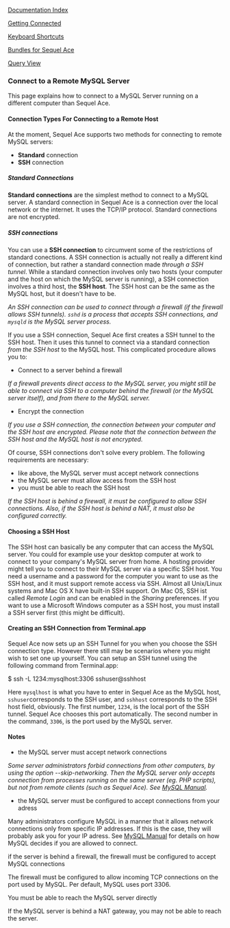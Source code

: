 [Documentation Index](/)

[Getting Connected](/get-connected/)

[Keyboard Shortcuts](/keyboard-shortcuts.html)

[Bundles for Sequel Ace](/bundles.html)

[Query View](/query-view.html)



### Connect to a Remote MySQL Server

This page explains how to connect to a MySQL Server running on a different computer than Sequel Ace.

#### Connection Types For Connecting to a Remote Host

At the moment, Sequel Ace supports two methods for connecting to remote MySQL servers:

-   **Standard** connection
-   **SSH** connection

##### Standard Connections

**Standard connections** are the simplest method to connect to a MySQL server. A standard connection in Sequel Ace is a connection over the local network or the internet. It uses the TCP/IP protocol. Standard connections are not encrypted.

##### SSH connections

You can use a **SSH connection** to circumvent some of the restrictions of standard conections. A SSH connection is actually not really a different kind of connection, but rather a standard connection made _through a SSH tunnel_. While a standard connection involves only two hosts (your computer and the host on which the MySQL server is running), a SSH connection involves a third host, the **SSH host**. The SSH host can be the same as the MySQL host, but it doesn't have to be.

_An SSH connection can be used to connect through a firewall (if the firewall allows SSH tunnels). `sshd` is a process that accepts SSH connections, and `mysqld` is the MySQL server process._

If you use a SSH connection, Sequel Ace first creates a SSH tunnel to the SSH host. Then it uses this tunnel to connect via a standard connection _from the SSH host_ to the MySQL host. This complicated procedure allows you to:

-   Connect to a server behind a firewall

_If a firewall prevents direct access to the MySQL server, you might still be able to connect via SSH to a computer behind the firewall (or the MySQL server itself), and from there to the MySQL server._

-   Encrypt the connection

_If you use a SSH connection, the connection between your computer and the SSH host are encrypted. Please note that the connection between the SSH host and the MySQL host is not encrypted._

Of course, SSH connections don't solve every problem. The following requirements are necessary:

-   like above, the MySQL server must accept network connections
-   the MySQL server must allow access from the SSH host
-   you must be able to reach the SSH host

_If the SSH host is behind a firewall, it must be configured to allow SSH connections. Also, if the SSH host is behind a NAT, it must also be configured correctly._

#### Choosing a SSH Host

The SSH host can basically be any computer that can access the MySQL server. You could for example use your desktop computer at work to connect to your company's MySQL server from home. A hosting provider might tell you to connect to their MySQL server via a specific SSH host. You need a username and a password for the computer you want to use as the SSH host, and it must support remote access via SSH. Almost all Unix/Linux systems and Mac OS X have built-in SSH support. On Mac OS, SSH ist called _Remote Login_ and can be enabled in the _Sharing_ preferences. If you want to use a Microsoft Windows computer as a SSH host, you must install a SSH server first (this might be difficult).

#### Creating an SSH Connection from Terminal.app

Sequel Ace now sets up an SSH Tunnel for you when you choose the SSH connection type. However there still may be scenarios where you might wish to set one up yourself. You can setup an SSH tunnel using the following command from Terminal.app:

$ ssh -L 1234:mysqlhost:3306 sshuser@sshhost

Here `mysqlhost` is what you have to enter in Sequel Ace as the MySQL host, `sshuser`corresponds to the SSH user, and `sshhost` corresponds to the SSH host field, obviously. The first number, `1234`, is the local port of the SSH tunnel. Sequel Ace chooses this port automatically. The second number in the command, `3306`, is the port used by the MySQL server.

#### Notes

-   the MySQL server must accept network connections

_Some server administrators forbid connections from other computers, by using the option --skip-networking. Then the MySQL server only accepts connection from processes running on the same server (eg. PHP scripts), but not from remote clients (such as Sequel Ace). See [MySQL Manual](https://dev.mysql.com/doc/refman/en/server-options.html#option_mysqld_skip-networking)._

-   the MySQL server must be configured to accept connections from your adress

Many administrators configure MySQL in a manner that it allows network connections only from specific IP addresses. If this is the case, they will probably ask you for your IP adress. See [MySQL Manual](https://dev.mysql.com/doc/refman/en/connection-access.html) for details on how MySQL decides if you are allowed to connect.

if the server is behind a firewall, the firewall must be configured to accept MySQL connections

The firewall must be configured to allow incoming TCP connections on the port used by MySQL. Per default, MySQL uses port 3306.

You must be able to reach the MySQL server directly

If the MySQL server is behind a NAT gateway, you may not be able to reach the server.

